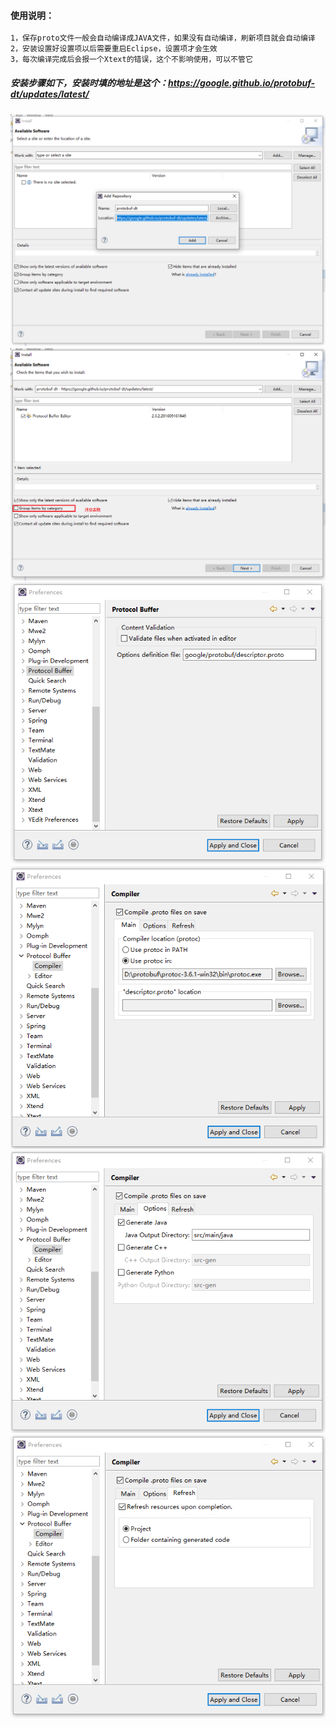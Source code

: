 #### 使用说明：
```bash
1，保存proto文件一般会自动编译成JAVA文件，如果没有自动编译，刷新项目就会自动编译
2，安装设置好设置项以后需要重启Eclipse，设置项才会生效
3，每次编译完成后会报一个Xtext的错误，这个不影响使用，可以不管它
```
##### 安装步骤如下，安装时填的地址是这个：https://google.github.io/protobuf-dt/updates/latest/
![image](https://github.com/firechiang/hadoop-test/blob/master/protobuf/image/1.png)
![image](https://github.com/firechiang/hadoop-test/blob/master/protobuf/image/2.png)
![image](https://github.com/firechiang/hadoop-test/blob/master/protobuf/image/3.png)
![image](https://github.com/firechiang/hadoop-test/blob/master/protobuf/image/4.png)
![image](https://github.com/firechiang/hadoop-test/blob/master/protobuf/image/5.png)
![image](https://github.com/firechiang/hadoop-test/blob/master/protobuf/image/6.png)